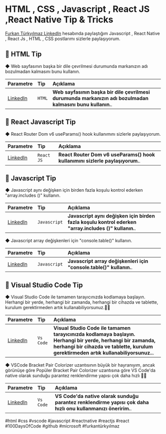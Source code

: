 # HTML , CSS , Javascript , React JS ,React Native Tip & Tricks

[Furkan Türkyılmaz LinkedIn](https://www.linkedin.com/in/furkanturkyilmaz/) hesabında paylaştığım Javascript , React Native , React Js , HTML , CSS postlarımı sizlerle paylaşıyorum.

## 🎯 HTML Tip

◆ Web sayfasının başka bir dile çevrilmesi durumunda markanızın adı bozulmadan kalmasını bunu kullanın.

| Parametre | Tip     | Açıklama                |
| :-------- | :------- | :------------------------- |
| [LinkedIn](https://www.linkedin.com/feed/update/urn:li:activity:6893438244155990016/) | `HTML` | **Web sayfasının başka bir dile çevrilmesi durumunda markanızın adı bozulmadan kalmasını bunu kullanın.**. |

## 🔮 React Javascript Tip

◆ React Router Dom v6 useParams() hook kullanımını sizlerle paylaşıyorum.

| Parametre | Tip     | Açıklama                |
| :-------- | :------- | :------------------------- |
| [LinkedIn](https://www.linkedin.com/feed/update/urn:li:activity:6910099710393421825/) | `React JS` | **React Router Dom v6 useParams() hook kullanımını sizlerle paylaşıyorum.**. |


## 🎯 Javascript Tip

◆ Javascript aynı değişken için birden fazla koşulu kontrol ederken "array.includes ()" kullanın. 

| Parametre | Tip     | Açıklama                |
| :-------- | :------- | :------------------------- |
| [LinkedIn](https://www.linkedin.com/feed/update/urn:li:activity:6763043850916290560/) | `Javascript` | **Javascript aynı değişken için birden fazla koşulu kontrol ederken "array.includes ()" kullanın.**. |

◆ Javascript array değişkenleri için "console.table()" kullanın. 

| Parametre | Tip     | Açıklama                |
| :-------- | :------- | :------------------------- |
| [LinkedIn](https://www.linkedin.com/posts/furkanturkyilmaz_coding-codenewbie-ios-activity-6760125419564933120-SL1Y?utm_source=linkedin_share&utm_medium=member_desktop_web) | `Javascript` | **Javascript array değişkenleri için "console.table()" kullanın.**. |


## 🎯 Visual Studio Code Tip

◆ Visual Studio Code ile tamamen tarayıcınızda kodlamaya başlayın. Herhangi bir yerde, herhangi bir zamanda, herhangi bir cihazda ve tablette, kurulum gerektirmeden artık kullanabiliyorsunuz.👌🏻

| Parametre | Tip     | Açıklama                |
| :-------- | :------- | :------------------------- |
| [LinkedIn](https://www.linkedin.com/feed/update/urn:li:activity:6857235286687059968/) | `Vs Code` | **Visual Studio Code ile tamamen tarayıcınızda kodlamaya başlayın. Herhangi bir yerde, herhangi bir zamanda, herhangi bir cihazda ve tablette, kurulum gerektirmeden artık kullanabiliyorsunuz..**. |



◆ VSCode Bracket Pair Colorizer uzantısının büyük bir hayranıyım, ancak görünüşe göre Popüler Bracket Pair Colorizer uzantısına göre VS Code'da native olarak sunduğu parantez renklendirme yapısı çok daha hızlı 👌🏻

| Parametre | Tip     | Açıklama                |
| :-------- | :------- | :------------------------- |
| [LinkedIn](https://www.linkedin.com/feed/update/urn:li:activity:6868868998092652544/) | `Vs Code` | **VS Code'da native olarak sunduğu parantez renklendirme yapısı çok daha hızlı onu kullanmanızı öneririm.**. |

#html #css #vscode #javascript #reactnative #reactjs #react #100DaysOfCode #github #microsoft #furkantürkyılmaz




  
